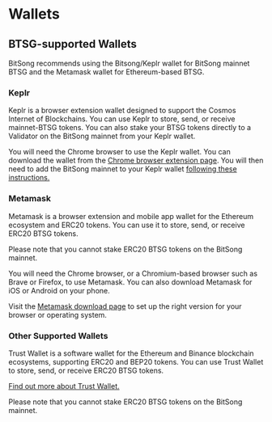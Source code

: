 # Wallets

## BTSG-supported Wallets

BitSong recommends using the Bitsong/Keplr wallet for BitSong mainnet BTSG and the Metamask wallet for Ethereum-based BTSG.

### Keplr

Keplr is a browser extension wallet designed to support the Cosmos Internet of Blockchains. You can use Keplr to store, send, or receive mainnet-BTSG tokens. You can also stake your BTSG tokens directly to a Validator on the BitSong mainnet from your Keplr wallet.

You will need the Chrome browser to use the Keplr wallet. You can download the wallet from the [Chrome browser extension page](https://chrome.google.com/webstore/detail/keplr/dmkamcknogkgcdfhhbddcghachkejeap). You will then need to add the BitSong mainnet to your Keplr wallet [following these instructions.](../useful-guides/how-to-create-a-bitsong-wallet.md)&#x20;

### Metamask

Metamask is a browser extension and mobile app wallet for the Ethereum ecosystem and ERC20 tokens. You can use it to store, send, or receive ERC20 BTSG tokens.

Please note that you cannot stake ERC20 BTSG tokens on the BitSong mainnet.

You will need the Chrome browser, or a Chromium-based browser such as Brave or Firefox, to use Metamask. You can also download Metamask for iOS or Android on your phone.

Visit the [Metamask download page](https://metamask.io/download) to set up the right version for your browser or operating system.

### &#x20;Other Supported Wallets

Trust Wallet is a software wallet for the Ethereum and Binance blockchain ecosystems, supporting ERC20 and BEP20 tokens. You can use Trust Wallet to store, send, or receive ERC20 BTSG tokens.

[Find out more about Trust Wallet.](https://trustwallet.com)

Please note that you cannot stake ERC20 BTSG tokens on the BitSong mainnet.
